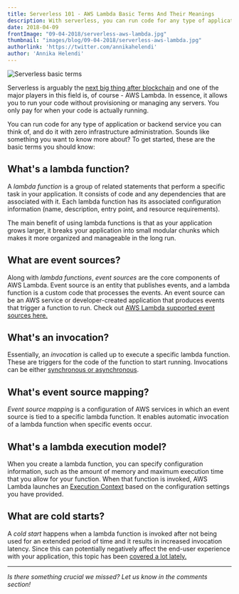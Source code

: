 ```yaml
---
title: Serverless 101 - AWS Lambda Basic Terms And Their Meanings
description: With serverless, you can run code for any type of application or backend service you can think of, and do it with zero infrastructure administration. Sounds like something you want to know more about?
date: 2018-04-09
frontImage: "09-04-2018/serverless-aws-lambda.jpg"
thumbnail: "images/blog/09-04-2018/serverless-aws-lambda.jpg"
authorlink: 'https://twitter.com/annikahelendi'
author: 'Annika Helendi'
---
```


![Serverless basic terms](/images/blog/09-04-2018/serverless-aws-lambda.jpg)

Serverless is arguably the [next big thing after blockchain](https://dashbird.io/blog/why-serverless-is-the-next-big-thing-after-blockchain/)  and one of the major players in this field is, of course - AWS Lambda. In essence, it allows you to run your code without provisioning or managing any servers. You only pay for when your code is actually running.


You can run code for any type of application or backend service you can think of, and do it with zero infrastructure administration. Sounds like something you want to know more about? To get started, these are the basic terms you should know:


## What's a lambda function?


A *lambda function* is a group of related statements that perform a specific task in your application. It consists of code and any dependencies that are associated with it. Each lambda function has its associated configuration information (name, description, entry point, and resource requirements).


The main benefit of using lambda functions is that as your application grows larger, it breaks your application into small modular chunks which makes it more organized and manageable in the long run.


## What are event sources?


Along with *lambda functions*, *event sources* are the core components of AWS Lambda. Event source is an entity that publishes events, and a lambda function is a custom code that processes the events. An event source can be an AWS service or developer-created application that produces events that trigger a function to run. Check out [AWS Lambda supported event sources here.](https://docs.aws.amazon.com/lambda/latest/dg/invoking-lambda-function.html#intro-core-components-event-sources)


## What's an invocation?


Essentially, an *invocation* is called up to execute a specific lambda function.  These are triggers for the code of the function to start running. Invocations can be either [synchronous or asynchronous](https://docs.aws.amazon.com/lambda/latest/dg/invocation-options.html).


## What's event source mapping?


*Event source mapping* is a configuration of AWS services in which an event source is tied to a specific lambda function. It enables automatic invocation of a lambda function when specific events occur.  


## What's a lambda execution model?


When you create a lambda function, you can specify configuration information, such as the amount of memory and maximum execution time that you allow for your function. When that function is invoked, AWS Lambda launches an [Execution Context](https://docs.aws.amazon.com/lambda/latest/dg/running-lambda-code.html) based on the configuration settings you have provided.


## What are cold starts?


A *cold start* happens when a lambda function is invoked after not being used for an extended period of time and it results in increased invocation latency. Since this can potentially negatively affect the end-user experience with your application, this topic has been [covered a lot lately.](https://hackernoon.com/im-afraid-you-re-thinking-about-aws-lambda-cold-starts-all-wrong-7d907f278a4f)


---
*Is there something crucial we missed? Let us know in the comments section!*
